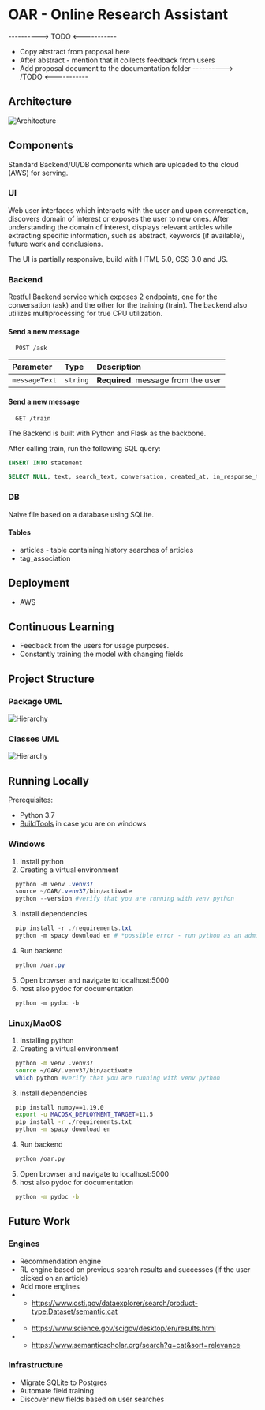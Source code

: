 # OAR - Online Research Assistant

----------> TODO <-----------
- Copy abstract from proposal here
- After abstract - mention that it collects feedback from users
- Add proposal document to the documentation folder
----------> /TODO <-----------

## Architecture

![Architecture](./documentation/architecture.png)

## Components
Standard Backend/UI/DB components which are uploaded to the cloud (AWS) for serving.

### UI
Web user interfaces which interacts with the user and upon conversation, discovers domain of interest or exposes the user to new ones. After understanding the domain of interest, displays relevant articles while extracting specific information, such as abstract, keywords (if available), future work and conclusions. 

The UI is partially responsive, build with HTML 5.0, CSS 3.0 and JS.
### Backend
Restful Backend service which exposes 2 endpoints, one for the conversation (ask) and the other for the training (train). The backend also utilizes multiprocessing for true CPU utilization.

#### Send a new message

```http
  POST /ask
```

| Parameter     | Type     | Description                         |
| :------------ | :------- | :---------------------------------- |
| `messageText` | `string` | **Required**. message from the user |

#### Send a new message

```http
  GET /train
```

The Backend is built with Python and Flask as the backbone.

After calling train, run the following SQL query:
```SQL
INSERT INTO statement 

SELECT NULL, text, search_text, conversation, created_at, in_response_to, search_text as serach_in_response_to, persona FROM statement where text like '%Here are the following sub-domains:%'
```

### DB
Naive file based on a database using SQLite. 
#### Tables
* articles - table containing history searches of articles
* tag_association

## Deployment
- AWS

## Continuous Learning
- Feedback from the users for usage purposes. 
- Constantly training the model with changing fields

## Project Structure
### Package UML
![Hierarchy](./documentation/packages.png)
### Classes UML
![Hierarchy](./documentation/classes.png)

## Running Locally
Prerequisites:
- Python 3.7 
- [BuildTools] in case you are on windows

### Windows
1. Install python 
2. Creating a virtual environment
```powershell
  python -m venv .venv37
  source ~/OAR/.venv37/bin/activate
  python --version #verify that you are running with venv python
```
3. install dependencies
```powershell
  pip install -r ./requirements.txt
  python -m spacy download en # *possible error - run python as an administrator* 
```
4. Run backend
```powershell
  python /oar.py
```
5. Open browser and navigate to localhost:5000
6. host also pydoc for documentation
```powershell
  python -m pydoc -b
```

### Linux/MacOS
1. Installing python
2. Creating a virtual environment
```bash
  python -m venv .venv37
  source ~/OAR/.venv37/bin/activate
  which python #verify that you are running with venv python 
```
3. install dependencies
```bash
  pip install numpy==1.19.0
  export -u MACOSX_DEPLOYMENT_TARGET=11.5
  pip install -r ./requirements.txt
  python -m spacy download en
```
4. Run backend
```bash
  python /oar.py
```
5. Open browser and navigate to localhost:5000
6. host also pydoc for documentation
```bash
  python -m pydoc -b
```

## Future Work
### Engines
- Recommendation engine
- RL engine based on previous search results and successes (if the user clicked on an article)
- Add more engines
- - https://www.osti.gov/dataexplorer/search/product-type:Dataset/semantic:cat
- - https://www.science.gov/scigov/desktop/en/results.html
- - https://www.semanticscholar.org/search?q=cat&sort=relevance
### Infrastructure
- Migrate SQLite to Postgres
- Automate field training
- Discover new fields based on user searches

[BuildTools]: https://visualstudio.microsoft.com/downloads/#build-tools-for-visual-studio-2019
